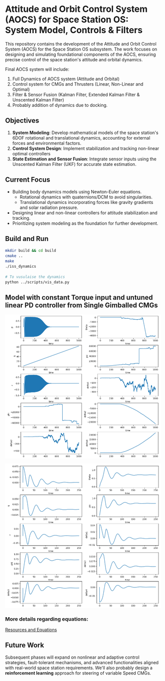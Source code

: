 # Attitude and Orbit Control System (AOCS) for Space Station OS: System Model, Controls & Filters

This repository contains the development of the Attitude and Orbit Control System (AOCS) for the Space Station OS subsystem. The work focuses on designing and simulating foundational components of the AOCS, ensuring precise control of the space station's attitude and orbital dynamics.

Final AOCS system will include:

1. Full Dynamics of AOCS system (Attitude and Orbital)
2. Control system for CMGs and Thrusters (Linear, Non-Linear and Optimal)
3. Filter & Sensor Fusion (Kalman Filter, Extended Kalman Filter & Unscented Kalman Filter)
4. Probably addition of dynamics due to docking.

## Objectives
1. **System Modeling**: Develop mathematical models of the space station's 6DOF rotational and translational dynamics, accounting for external forces and environmental factors.
2. **Control System Design**: Implement stabilization and tracking non-linear optimal controllers
3. **State Estimation and Sensor Fusion**: Integrate sensor inputs using the Unscented Kalman Filter (UKF) for accurate state estimation.

## Current Focus
- Building body dynamics models using Newton-Euler equations.
  - Rotational dynamics with quaternions/DCM to avoid singularities.
  - Translational dynamics incorporating forces like gravity gradients and solar radiation pressure.
- Designing linear and non-linear controllers for attitude stabilization and tracking.
- Prioritizing system modeling as the foundation for further development.

## Build and Run
```bash
mkdir build && cd build
cmake ..
make
./iss_dynamics

# To vusulaise the dynamics
python ../scripts/vis_data.py
```

## Model with constant Torque input and untuned linear PD controller from Single Gimballed CMGs
![Constant Torque Input](assets/const_inp_T.png)

![PD Controller Input](assets/PD_untuned.png)

### More details regarding equations:
[Resources and Equations](resources/)

## Future Work
Subsequent phases will expand on nonlinear and adaptive control strategies, fault-tolerant mechanisms, and advanced functionalities aligned with real-world space station requirements. We'll also probably design a **reinforcement learning** approach for steering of variable Speed CMGs.
